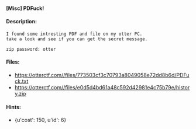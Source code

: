 #### [Misc] PDFuck!  

#### Description:   

```
I found some intresting PDF and file on my otter PC.
take a look and see if you can get the secret message.

zip password: otter
```

#### Files:   

* https://otterctf.com//files/773503cf3c70793a8049058e72dd8b6d/PDFuck.txt  
* https://otterctf.com//files/e0d5d4bd61a48c592d42981e4c75b79e/history.zip  
#### Hints:   

* {u'cost': 150, u'id': 6}  
